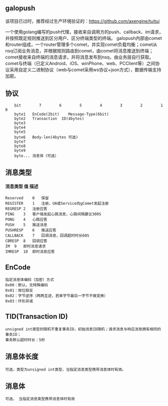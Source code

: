 ## galopush

该项目已过时，推荐经过生产环境验证的：https://github.com/axengine/tuitui

一个使用golang编写的push代理，接收来自调用方的push、callback、im请求，并按照既定规则推送到区分用户、区分终端类型的终端。
galopush内部由comet和router组成，一个router管理多个comet，并实现comet负载均衡；comet从nsq订阅业务消息，并根据规则路由到comet，由comet将消息推送到终端；comet接收来自终端的消息请求，并将消息发布到nsq，由业务层自行获取。
comet与终端（已定义Android、iOS、winPhone、web、PCClient等）之间协议采用自定义二进制协议（web与comet采用ws协议+json方式），数据传输支持加密。

协议
------------
```
	bit        7        6        5        4        3        2        1       0
	byte1	EnCode(2bit)	Message-Type(6bit)
	byte2	Transaction  ID(4bytes)
	byte3	
	byte4	
	byte5	
	byte6	Body-len(4bytes 可选)
	byte7	
	byte8	
	byte9	
	byte...	消息体（可选）
```

消息类型
-------------
#### 消息类型	值	描述
	Reserved	0	保留
	REGISTER	1	注册，UA或Service向gComet发起注册
	REGRESP	2	注册应答
	PING	3	客户端发起心跳消息，心跳间隔建议300S
	PONG	4	心跳应答
	PUSH	5	推送消息
	PUSHRESP	6	推送应答
	CALLBACK	7	回调消息，回调超时时长60S
	CBRESP	8	回调应答
	IM	9	即时消息请求
	IMRESP	10	即时消息应答
EnCode
-------------
	指定消息体编码（加密）方式
	0x00：默认，无特殊编码
	0x01：按位取反
	0x02：字节逆序（两两互逆，若单字节最后一字节不做变换）
	0x03：环形异或
	
TID(Transaction ID)
-------------
	unsigned int类型的随机不重复事务ID，初始消息ID随机；请求消息与响应消息拥有相同的事务ID；
	事务默认超时时长：5秒

消息体长度
-------------
	可选，类型为unsigned int类型，当指定消息类型携带消息体时有效。

消息体
-------------
	可选， 当指定消息类型携带消息体时有效
